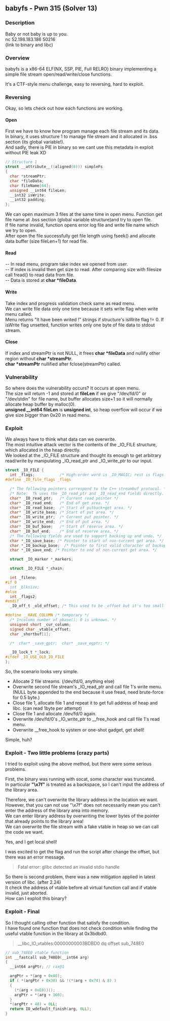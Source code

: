 babyfs - Pwn 315 (Solver 13)
-------------
### Description
Baby or not baby is up to you.<br>
nc 52.198.183.186 50216<br>
(link to binary and libc)

### Overview
babyfs is a x86-64 ELF(NX, SSP, PIE, Full RELRO) binary implementing a simple file stream open/read/write/close functions.<br>

It's a CTF-style menu challenge, easy to reversing, hard to exploit.

### Reversing
Okay, so lets check out how each functions are working.

#### Open

First we have to know how program manage each file stream and its data.<br>
In binary, it uses structure 1 to manage file stream and it allocated in .bss section (its global variable!).<br>
And sadly, there is PIE in binary so we cant use this metadata in exploit without PIE leak XD<br>

```c
// Structure 1
struct __attribute__((aligned(8))) simpleFs
{
  char *streamPtr;
  char *fileData;
  char fileName[64];
  unsigned __int64 fileLen;
  __int32 isWrite;
  __int32 padding;
};
```

We can open maximum 3 files at the same time in open menu. Function get file name at .bss section (global variable structure)and try to open file.<br>
If file name invalid, function opens error log file and write file name which we try to open.<br>
After open the file successfully get file length using fseek() and allocate data buffer (size fileLen+1) for read file.

#### Read
-- In read menu, program take index we opened from user.<br>
-- If index is invalid then get size to read. After comparing size with filesize call fread() to read data from file.<br>
-- Data is stored at **char \*fileData**.

#### Write
Take index and progress validation check same as read menu.<br>
We can write file data only one time because it sets write flag when write menu called.<br>
Menu returns "It have been writed !" strings if structure's isWrite flag != 0. If isWrite flag unsetted, function writes only one byte of file data to stdout stream.

#### Close
If index and streamPtr is not NULL, it frees **char \*fileData** and nullify other region without **char \*streamPtr**.<br>
**char \*streamPtr** nullified after fclose(streamPtr) called.

### Vulnerability

So where does the vulnerability occurs? It occurs at open menu.<br>
The size will return -1 and stored at **fileLen** if we give "/dev/fd/0" or "/dev/stdin" for file name, but buffer allocates size+1 so it will normally allocate heap buffer by malloc(0).<br>
**unsigned __int64 fileLen** is **unsigned int**, so heap overflow will occur if we give size bigger than 0x20 in read menu.

### Exploit

We always have to think what data can we overwrite.<br>
The most intuitive attack vector is the contents of the \_IO_FILE structure, which allocated in the heap directly.<br>
We looked at the \_IO_FILE structure and thought its enough to get arbitrary read/write by manipulating \_IO_read_ptr and \_IO_write_ptr to our input.

```c
struct _IO_FILE {
  int _flags;           /* High-order word is _IO_MAGIC; rest is flags. */
#define _IO_file_flags _flags

  /* The following pointers correspond to the C++ streambuf protocol. */
  /* Note:  Tk uses the _IO_read_ptr and _IO_read_end fields directly. */
  char* _IO_read_ptr;   /* Current read pointer */
  char* _IO_read_end;   /* End of get area. */
  char* _IO_read_base;  /* Start of putback+get area. */
  char* _IO_write_base; /* Start of put area. */
  char* _IO_write_ptr;  /* Current put pointer. */
  char* _IO_write_end;  /* End of put area. */
  char* _IO_buf_base;   /* Start of reserve area. */
  char* _IO_buf_end;    /* End of reserve area. */
  /* The following fields are used to support backing up and undo. */
  char *_IO_save_base; /* Pointer to start of non-current get area. */
  char *_IO_backup_base;  /* Pointer to first valid character of backup area */
  char *_IO_save_end; /* Pointer to end of non-current get area. */

  struct _IO_marker *_markers;

  struct _IO_FILE *_chain;

  int _fileno;
#if 0
  int _blksize;
#else
  int _flags2;
#endif
  _IO_off_t _old_offset; /* This used to be _offset but it's too small.  */

#define __HAVE_COLUMN /* temporary */
  /* 1+column number of pbase(); 0 is unknown. */
  unsigned short _cur_column;
  signed char _vtable_offset;
  char _shortbuf[1];

  /*  char* _save_gptr;  char* _save_egptr; */

  _IO_lock_t *_lock;
#ifdef _IO_USE_OLD_IO_FILE
};
```

So, the scenario looks very simple.<br>
- Allocate 2 file streams. (/dev/fd/0, anything else)  
- Overwrite second file stream's \_IO_read_ptr and call file 1's write menu. (NULL byte appended to the end because it use fread, need brute-force for 0.5 byte.)
- Close file 1, allocate file 1 and repeat it to get full address of heap and libc. (can read 1byte per attempt)
- Close file 1 and allocate /dev/fd/0 again.
- Overwrite /dev/fd/0's \_IO_write_ptr to \_\_free_hook and call file 1's read menu.
- Overwrite \_\_free_hook to system or one-shot gadget, get shell!

Simple, huh?

### Exploit - Two little problems (crazy parts)
I tried to exploit using the above method, but there were some serious problems.

First, the binary was running with socat, some character was truncated.<br>
In particular **"\x7f"** is treated as a backspace, so I can't input the address of the library area.

Therefore, we can't overwrite the library address in the location we want.<br>
However, that you can not use "\x7f" does not necessarily mean you can't enter the address of the library area into memory.<br>
We can enter library address by overwriting the lower bytes of the pointer that already points to the library area!<br>
We can overwrite the file stream with a fake vtable in heap so we can call the code we want.<br>

Yes, and I get local shell!

I was excited to get the flag and run the script after change the offset, but there was an error message.

> Fatal error: glibc detected an invalid stdio handle

So there is second problem, there was a new mitigation applied in latest version of libc. (after 2.24)<br>
It check the address of vtable before all virtual function call and if vtable invalid, just aborted.<br>
How can I exploit this binary?<br>

### Exploit - Final

So I thought calling other function that satisfy the condition.<br>
I have found one function that does not check condition while finding the useful vtable function in the library at 0x3bdbd0.

> \_\_libc_IO_vtables:00000000003BDBD0                 dq offset sub_748E0

```c
// sub_748E0 vtable function
int __fastcall sub_748E0(__int64 arg)
{
  __int64 argPtr; // rax@1

  argPtr = *(arg + 0xA0);
  if ( *(argPtr + 0x30) && !(*(arg + 0x74) & 8) )
  {
    (*(arg + 0xE8))();
    argPtr = *(arg + 160);
  }
  *(argPtr + 48) = 0LL;
  return IO_wdefault_finish(arg, 0LL);
}
```
